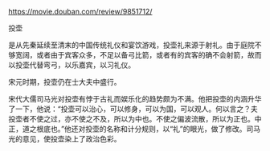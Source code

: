 https://movie.douban.com/review/9851712/


投壶

是从先秦延续至清末的中国传统礼仪和宴饮游戏，投壶礼来源于射礼。由于庭院不够宽阔，或者由于宾客众多，不足以备弓比箭，或者有的宾客的确不会射箭，故而以投壶代替弯弓，以乐嘉宾，以习礼仪。

宋元时期，投壶仍在士大夫中盛行。

宋代大儒司马光对投壶有悖于古礼而娱乐化的趋势颇为不满。他把投壶的内涵升华了一下，他说：“投壶可以治心，可以修身，可以为国，可以观人。何以言之？夫投壶者不使之过，亦不使之不及，所以为中也。不使之偏波流散，所以为正也。中正，道之根底也。”他还对投壶的名称和计分规则，以“礼”的眼光，做了修改。司马光的意见，使投壶染上了政治色彩。
